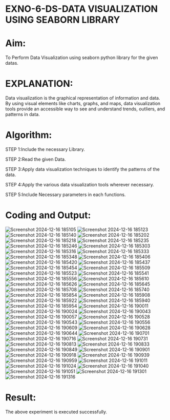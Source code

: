 # EXNO-6-DS-DATA VISUALIZATION USING SEABORN LIBRARY

# Aim:
  To Perform Data Visualization using seaborn python library for the given datas.

# EXPLANATION:
Data visualization is the graphical representation of information and data. By using visual elements like charts, graphs, and maps, data visualization tools provide an accessible way to see and understand trends, outliers, and patterns in data.

# Algorithm:
STEP 1:Include the necessary Library.

STEP 2:Read the given Data.

STEP 3:Apply data visualization techniques to identify the patterns of the data.

STEP 4:Apply the various data visualization tools wherever necessary.

STEP 5:Include Necessary parameters in each functions.

# Coding and Output:
![Screenshot 2024-12-16 185105](https://github.com/user-attachments/assets/32200b80-e3a2-4c7c-81a1-2511d52a7b2e)
![Screenshot 2024-12-16 185123](https://github.com/user-attachments/assets/eebfd600-515d-4953-8241-1e4ceb8fc33f)
![Screenshot 2024-12-16 185140](https://github.com/user-attachments/assets/5fc3c7ed-044c-44b6-9512-210bb8e95e1e)
![Screenshot 2024-12-16 185202](https://github.com/user-attachments/assets/b222a253-8411-469a-9808-e94a47ff8e5a)
![Screenshot 2024-12-16 185218](https://github.com/user-attachments/assets/efd39626-d966-40a7-9ac1-0ce85defde84)
![Screenshot 2024-12-16 185235](https://github.com/user-attachments/assets/c859bb1b-f538-4be3-bcb3-4235c3fe912a)
![Screenshot 2024-12-16 185246](https://github.com/user-attachments/assets/2a9da704-aa22-4c93-a7fd-27ebc76daf27)
![Screenshot 2024-12-16 185303](https://github.com/user-attachments/assets/d69f1c1b-0404-460f-94bf-fa543e786c16)
![Screenshot 2024-12-16 185316](https://github.com/user-attachments/assets/d8d6e650-a51c-4fa9-9ac1-0fdce7f0dfc3)
![Screenshot 2024-12-16 185333](https://github.com/user-attachments/assets/cb84073a-18d7-494f-ba30-ddddc19ba1f8)
![Screenshot 2024-12-16 185348](https://github.com/user-attachments/assets/9360dfa3-a8ba-49b5-8929-599244fb8143)
![Screenshot 2024-12-16 185406](https://github.com/user-attachments/assets/6ab29ad8-f0a9-4eba-bda7-cb2e79b8ec9c)
![Screenshot 2024-12-16 185420](https://github.com/user-attachments/assets/edc9c919-06f1-404d-a974-2db387a99724)
![Screenshot 2024-12-16 185437](https://github.com/user-attachments/assets/cae9bc77-5e60-4f08-83bb-759acb92615a)
![Screenshot 2024-12-16 185454](https://github.com/user-attachments/assets/8b2d309c-aac5-4b06-9e0e-77bc16c93328)
![Screenshot 2024-12-16 185509](https://github.com/user-attachments/assets/aef00ec3-ee75-483a-a38b-c1fdeff1f50d)
![Screenshot 2024-12-16 185523](https://github.com/user-attachments/assets/5835fe78-a7dc-4a8b-9f8d-93df6aa16690)
![Screenshot 2024-12-16 185541](https://github.com/user-attachments/assets/60e4fb29-59fa-403c-ab55-bce7d658a9a0)
![Screenshot 2024-12-16 185556](https://github.com/user-attachments/assets/dd5f9af3-84d0-4d29-8f6b-c0b50f19101e)
![Screenshot 2024-12-16 185610](https://github.com/user-attachments/assets/5b0a9de8-8c95-4ea9-9fc6-8aeedb13728c)
![Screenshot 2024-12-16 185626](https://github.com/user-attachments/assets/2bef27ae-b063-4192-8a10-9a750ff1fcc3)
![Screenshot 2024-12-16 185645](https://github.com/user-attachments/assets/74c3e2d9-2c8b-4b32-80ba-c8ab680ada42)
![Screenshot 2024-12-16 185708](https://github.com/user-attachments/assets/6b9c1c2d-0b0a-495a-bd17-d7221e80efc8)
![Screenshot 2024-12-16 185740](https://github.com/user-attachments/assets/c272e6b3-16d6-4ac8-bf87-7bfafbf0f423)
![Screenshot 2024-12-16 185854](https://github.com/user-attachments/assets/31a5f0b1-ffa2-49d6-9ff2-1b81bc198904)
![Screenshot 2024-12-16 185908](https://github.com/user-attachments/assets/4c14a8a2-bee0-4831-adc6-b77d3cdc5792)
![Screenshot 2024-12-16 185922](https://github.com/user-attachments/assets/340d595a-bab3-4462-9be2-71534d4043b3)
![Screenshot 2024-12-16 185940](https://github.com/user-attachments/assets/cda73e1a-4c10-4132-9ae3-31d0b246a04d)
![Screenshot 2024-12-16 185954](https://github.com/user-attachments/assets/52b27cd6-fae2-461d-82dc-56c29212fd11)
![Screenshot 2024-12-16 190011](https://github.com/user-attachments/assets/5efff026-352c-4f27-b189-b76f5b4214a0)
![Screenshot 2024-12-16 190024](https://github.com/user-attachments/assets/748e173f-83e3-4552-b794-17d27a87b299)
![Screenshot 2024-12-16 190043](https://github.com/user-attachments/assets/e4d034da-2363-4992-9f1f-a6081c425910)
![Screenshot 2024-12-16 190057](https://github.com/user-attachments/assets/8b401466-41e6-4f35-a0c3-0266a7b9b431)
![Screenshot 2024-12-16 190528](https://github.com/user-attachments/assets/4af54bcf-8e0a-4db2-9b05-a014da40070e)
![Screenshot 2024-12-16 190543](https://github.com/user-attachments/assets/f0cd4243-64c0-4ede-9af7-471db2d75eac)
![Screenshot 2024-12-16 190556](https://github.com/user-attachments/assets/e55dfe00-9931-4dcf-add0-a61981549a22)
![Screenshot 2024-12-16 190609](https://github.com/user-attachments/assets/f7595cb4-c3b8-4d7b-af6a-cd7f4b089868)
![Screenshot 2024-12-16 190628](https://github.com/user-attachments/assets/db41c99f-af78-4b0c-8382-0010679e6c6e)
![Screenshot 2024-12-16 190644](https://github.com/user-attachments/assets/f91fca7c-cb0a-4ccd-92a3-ead49b9068aa)
![Screenshot 2024-12-16 190701](https://github.com/user-attachments/assets/3b1425ea-62d1-4e35-99a4-d1b4b972a012)
![Screenshot 2024-12-16 190716](https://github.com/user-attachments/assets/16d9e803-34c5-449e-8b9c-986e95ddc1de)
![Screenshot 2024-12-16 190731](https://github.com/user-attachments/assets/fe853c02-b984-40e0-b327-a9f1c86eda46)
![Screenshot 2024-12-16 190813](https://github.com/user-attachments/assets/f1c14571-39a7-42b6-9641-3d4b0719d3b0)
![Screenshot 2024-12-16 190833](https://github.com/user-attachments/assets/3fbfb544-2c5a-4a01-8750-1695d198d91e)
![Screenshot 2024-12-16 190849](https://github.com/user-attachments/assets/a3cd8ad0-f9f2-4d7b-a82f-13f15ed357b9)
![Screenshot 2024-12-16 190901](https://github.com/user-attachments/assets/7699b56b-f187-4704-9592-603b0ad448da)
![Screenshot 2024-12-16 190918](https://github.com/user-attachments/assets/57d33518-2d3e-4c03-9d20-f0f5fa1f99c5)
![Screenshot 2024-12-16 190939](https://github.com/user-attachments/assets/b293604f-6804-4192-b112-dfe1d89ea23e)
![Screenshot 2024-12-16 190959](https://github.com/user-attachments/assets/cc4f6d38-784e-4d24-806d-fdb34624dc7c)
![Screenshot 2024-12-16 191011](https://github.com/user-attachments/assets/aad947cb-4133-4049-a962-8b4f58130fee)
![Screenshot 2024-12-16 191024](https://github.com/user-attachments/assets/69c9c9e0-0178-4e57-abf5-524b0e332055)
![Screenshot 2024-12-16 191040](https://github.com/user-attachments/assets/91cc9c42-9765-48c4-a37a-34a31dce853c)
![Screenshot 2024-12-16 191051](https://github.com/user-attachments/assets/7cdd3317-cca3-4c43-bce2-d41b19450723)
![Screenshot 2024-12-16 191301](https://github.com/user-attachments/assets/de31a8b9-5ff5-4c04-8865-b7a9bfe3077b)
![Screenshot 2024-12-16 191316](https://github.com/user-attachments/assets/bfb6014d-a72c-4b12-afd3-359777f98cf0)



# Result:
 The above experiment is executed successfully.
